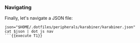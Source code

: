 ### Navigating

Finally, let's navigate a JSON file:
```
json="$HOME/.dotfiles/peripherals/karabiner/karabiner.json"
cat $json | dot js nav
```{{execute T1}}
